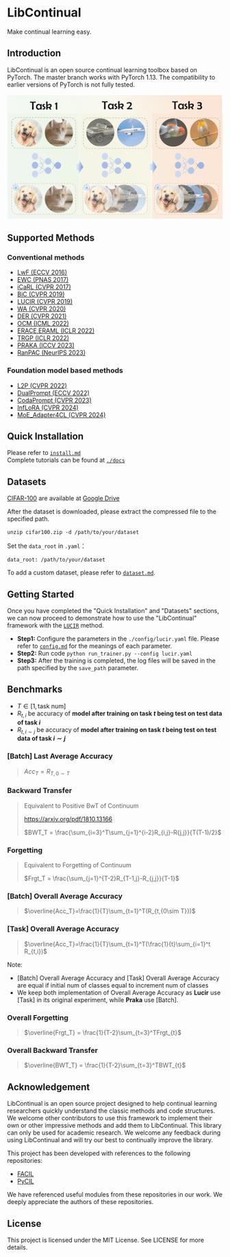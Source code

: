 # LibContinual
Make continual learning easy.

## Introduction
LibContinual is an open source continual learning toolbox based on PyTorch. The master branch works with PyTorch 1.13. The compatibility to earlier versions of PyTorch is not fully tested.

![flowchart](./resources/imgs/flowchart.png)


## Supported Methods
### Conventional methods
+ [LwF (ECCV 2016)](https://github.com/RL-VIG/LibContinual/blob/master/reproduce/lwf/README.md)
+ [EWC (PNAS 2017)](https://github.com/RL-VIG/LibContinual/blob/master/reproduce/ewc/README.md)
+ [iCaRL (CVPR 2017)](https://github.com/RL-VIG/LibContinual/blob/master/reproduce/icarl/README.md)
+ [BiC (CVPR 2019)](https://github.com/RL-VIG/LibContinual/blob/master/reproduce/bic/README.md)
+ [LUCIR (CVPR 2019)](https://github.com/RL-VIG/LibContinual/blob/master/reproduce/lucir/README.md)
+ [WA (CVPR 2020)](https://github.com/RL-VIG/LibContinual/blob/master/reproduce/wa/README.md)
+ [DER (CVPR 2021)](https://github.com/RL-VIG/LibContinual/blob/master/reproduce/der/README.md)
+ [OCM (ICML 2022)](https://github.com/RL-VIG/LibContinual/blob/master/reproduce/ocm/README.md)
+ [ERACE,ERAML (ICLR 2022)](https://github.com/RL-VIG/LibContinual/blob/master/reproduce/erace,eraml/README.md)
+ [TRGP (ICLR 2022)](https://github.com/RL-VIG/LibContinual/blob/master/reproduce/trgp/README.md)
+ [PRAKA (ICCV 2023)](https://github.com/RL-VIG/LibContinual/blob/master/reproduce/praka/README.md)
+ [RanPAC (NeurIPS 2023)](https://github.com/RL-VIG/LibContinual/blob/master/reproduce/ranpac/README.md)

### Foundation model based methods
+ [L2P (CVPR 2022)](https://github.com/RL-VIG/LibContinual/blob/master/reproduce/l2p/README.md)
+ [DualPrompt (ECCV 2022)](https://github.com/RL-VIG/LibContinual/blob/master/reproduce/dualprompt/README.md)
+ [CodaPrompt (CVPR 2023)](https://github.com/RL-VIG/LibContinual/blob/master/reproduce/codaprompt/README.md)
+ [InfLoRA (CVPR 2024)](https://github.com/RL-VIG/LibContinual/blob/master/reproduce/inflora/README.md)
+ [MoE_Adapter4CL (CVPR 2024)](https://github.com/RL-VIG/LibContinual/blob/master/reproduce/moe_adapter4cl/README.md)

## Quick Installation

Please refer to [`install.md`](https://libcontinual.readthedocs.io/en/latest/docs/install.html) <br>
Complete tutorials can be found at [`./docs`](https://libcontinual.readthedocs.io/en/latest/)

## Datasets
[CIFAR-100](https://www.cs.toronto.edu/~kriz/cifar.html) are available at [Google Drive](https://drive.google.com/drive/folders/1EL46LQ3ww-F1NVTwFDPIg-nO198cUqWm?usp=sharing)  <br>

After the dataset is downloaded, please extract the compressed file to the specified path.
```
unzip cifar100.zip -d /path/to/your/dataset
```
Set the `data_root` in `.yaml`：
```
data_root: /path/to/your/dataset
```
To add a custom dataset, please refer to [`dataset.md`](https://libcontinual.readthedocs.io/en/latest/docs/data_module_en.html).

## Getting Started

Once you have completed the "Quick Installation" and "Datasets" sections, we can now proceed to demonstrate how to use the "LibContinual" framework with the [`LUCIR`](https://github.com/RL-VIG/LibContinual/blob/master/reproduce/lucir/README.md) method. 

- **Step1:** Configure the parameters in the `./config/lucir.yaml` file. Please refer to [`config.md`](https://libcontinual.readthedocs.io/en/latest/docs/config_file_en.html) for the meanings of each parameter.
- **Step2:** Run code `python run_trainer.py --config lucir.yaml`
- **Step3:** After the training is completed, the log files will be saved in the path specified by the `save_path` parameter.

## Benchmarks

* $T \in [1, \text{task num}]$
* $R_{t,i}$ be accuracy of **model after training on task $t$ being test on test data of task $i$**
* $R_{t,{i\sim j}}$ be accuracy of **model after training on task $t$ being test on test data of task $i\sim j$**


### \[Batch\] Last Average Accuracy

> $Acc_T=R_{T, {0\sim T}}$

### Backward Transfer 

> Equivalent to Positive BwT of Continuum
> 
> https://arxiv.org/pdf/1810.13166
> 
> $BWT_T = \frac{\sum_{i=3}^T\sum_{j=1}^{i-2}R_{i,j}-R{j,j}}{T(T-1)/2}$

### Forgetting

> Equivalent to Forgetting of Continuum
> 
> $Frgt_T = \frac{\sum_{j=1}^{T-2}R_{T-1,j}-R_{j,j}}{T-1}$

### \[Batch\] Overall Average Accuracy

> $\overline{Acc_T}=\frac{1}{T}\sum_{t=1}^T(R_{t,{0\sim T}})$

### \[Task\] Overall Average Accuracy

> $\overline{Acc_T}=\frac{1}{T}\sum_{t=1}^T(\frac{1}{t}\sum_{i=1}^t R_{t,i})$

Note: 
* \[Batch\] Overall Average Accuracy and \[Task\] Overall Average Accuracy are equal if initial num of classes equal to increment num of classes
* We keep both implementation of Overall Average Accuracy as **Lucir** use \[Task\] in its original experiment, while **Praka** use \[Batch\]. 

### Overall Forgetting

> $\overline{Frgt_T} = \frac{1}{T-2}\sum_{t=3}^TFrgt_{t}$

### Overall Backward Transfer

> $\overline{BWT_T} = \frac{1}{T-2}\sum_{t=3}^TBWT_{t}$

## Acknowledgement
LibContinual is an open source project designed to help continual learning researchers quickly understand the classic methods and code structures. We welcome other contributors to use this framework to implement their own or other impressive methods and add them to LibContinual. This library can only be used for academic research. We welcome any feedback during using LibContinual and will try our best to continually improve the library.

This project has been developed with references to the following repositories:

- [FACIL](https://github.com/mmasana/FACIL)
- [PyCIL](https://github.com/G-U-N/PyCIL)


We have referenced useful modules from these repositories in our work. We deeply appreciate the authors of these repositories.

## License
This project is licensed under the MIT License. See LICENSE for more details.
